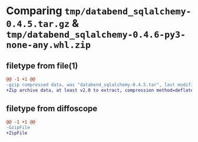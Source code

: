# Comparing `tmp/databend_sqlalchemy-0.4.5.tar.gz` & `tmp/databend_sqlalchemy-0.4.6-py3-none-any.whl.zip`

## filetype from file(1)

```diff
@@ -1 +1 @@
-gzip compressed data, was "databend_sqlalchemy-0.4.5.tar", last modified: Thu Feb  1 11:50:52 2024, max compression
+Zip archive data, at least v2.0 to extract, compression method=deflate
```

## filetype from diffoscope

```diff
@@ -1 +1 @@
-GzipFile
+ZipFile
```

